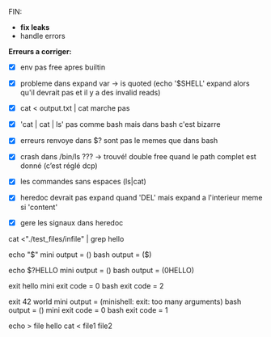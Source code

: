 FIN:

- **fix leaks**
- handle errors

**Erreurs a corriger:**

-[x] env pas free apres builtin
-[x] probleme dans expand var -> is quoted (echo '$SHELL' expand alors qu'il devrait pas et il y a des invalid reads)
-[x] cat < output.txt | cat  marche pas
-[x] 'cat | cat | ls' pas comme bash mais dans bash c'est bizarre
-[x] erreurs renvoye dans $? sont pas le memes que dans bash
-[x] crash dans /bin/ls ???
 -> trouvé! double free quand le path complet est donné (c’est réglé dcp)

-[x] les commandes sans espaces (ls|cat)
-[x] heredoc devrait pas expand quand 'DEL' mais expand a l'interieur meme si 'content' 
-[x] gere les signaux dans heredoc

cat <"./test_files/infile" | grep hello

echo "$" 
mini output = ()
bash output = ($)

echo $?HELLO 
mini output = ()
bash output = (0HELLO)

exit hello 
mini exit code = 0
bash exit code = 2

exit 42 world 
mini output = (minishell: exit: too many arguments)
bash output = ()
mini exit code = 0
bash exit code = 1

echo > file hello
cat < file1 file2
